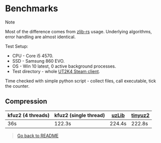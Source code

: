 # Benchmarks

[tinyuz2]: https://unrealadmin.org/forums/showthread.php?t=10192
[uzLib]: https://unrealadmin.org/forums/showthread.php?p=172927
[zlib-rs]: https://github.com/memorysafety/zlib-rs

> [!NOTE]
> Most of the difference comes from [zlib-rs] usage. Underlying algorithms, error handling are almost identical.

Test Setup:

- CPU - Core i5 4570.
- SSD - Samsung 860 EVO.
- OS - Win 10 latest, 0 active background processes.
- Test directory - whole [UT2K4 Steam client](https://store.steampowered.com/app/13230/Unreal_Tournament_2004_Editors_Choice_Edition/).

Time checked with simple python script - collect files, call executable, tick the counter.

## Compression

| kfuz2 (4 threads) | kfuz2 (single thread) | [uzLib] | [tinyuz2] |
|-------------------|-----------------------|---------|-----------|
| 36s               | 122.3s                | 224.4s  | 222.8s    |

> [Go back to README](../crates/kfuz2_cli/README.md)
